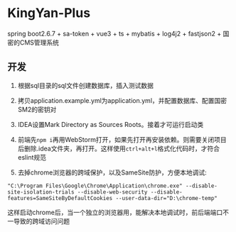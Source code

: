 # KingYan-Plus

spring boot2.6.7 + sa-token + vue3 + ts + mybatis + log4j2 + fastjson2 + 国密的CMS管理系统



## 开发

1. 根据sql目录的sql文件创建数据库，插入测试数据
2. 拷贝application.example.yml为application.yml，并配置数据库、配置国密SM2的密钥对
3. IDEA设置Mark Directory as Sources Roots。接着才可运行启动类
3. 前端先`npm i`再用WebStorm打开，如果先打开再安装依赖。则需要关闭项目后删除.idea文件夹，再打开。这样使用`ctrl+alt+l`格式化代码时，才符合eslint规范

5. 去掉chrome浏览器的跨域保护，以及SameSite防护，方便本地调试:

```
"C:\Program Files\Google\Chrome\Application\chrome.exe" --disable-site-isolation-trials --disable-web-security --disable-features=SameSiteByDefaultCookies --user-data-dir="D:\chrome-temp"
```

这样启动chrome后，当一个独立的浏览器用，能解决本地调试时，前后端端口不一导致的跨域访问问题



